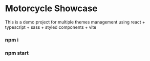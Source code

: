 # Motorcycle Showcase

This is a demo project for multiple themes management using react + typescript + sass + styled components + vite

### npm i
### npm start
